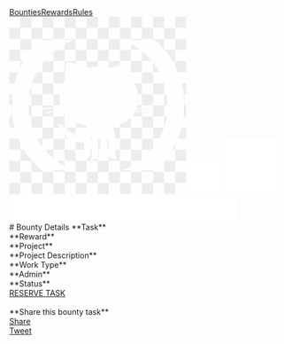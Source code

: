 <script src="https://cdnjs.cloudflare.com/ajax/libs/jquery/3.5.1/jquery.min.js"></script>
<script src="./detail.js"></script>
<div id="fb-root"></div>
<script async defer crossorigin="anonymous" src="https://connect.facebook.net/en_GB/sdk.js#xfbml=1&version=v8.0" nonce="3TY5c3bh"></script>
 <div class="nav-container">
                <div class="top-nav"><a href="index.html" class="top-nav-border">Bounties</a><a href="rules.html#" class="top-nav-border">Rewards</a><a
                        href="rules.html">Rules</a></div>
                <div class="nav-corner">
                    <a href="https://github.com/dashincubator" target="_blank"><img src="assets/image/github-logo.png"
                            alt="Dash Incubator on GitHub"></a><a href="https://twitter.com/dashincubator" target="_blank"><img
                            src="assets/image/twitter.svg" alt="Dash Incubator on Twitter"></a>
                    <a href="http://chat.dashdevs.org" target="_blank"><img src="assets/image/discord.svg" alt="Chat on the Dash Dev Discord"></a>
                </div>
                <a href="./"><img class="nav-logo" src="assets/image/logo.png" alt="incubator logo"></a>
            </div>
# Bounty Details
**Task**
<div id="bounty-info-name"></div>
**Reward**
<div id="bounty-info-reward"></div>
**Project**
<div id="bounty-info-project"></div>
**Project Description**
<div id="bounty-info-project"></div>
**Work Type**
<div id="bounty-info-worktype"></div>
**Admin**
<div id="bounty-info-admin"></div>
**Status**
<div id="bounty-info-status"></div>
<div>
  <a href="http://trello" class="btn">RESERVE TASK</a>
</div>
<br>
**Share this bounty task**
<div class="fb-share-button" data-layout="button" data-size="small"><a target="_blank" href="https://www.facebook.com/sharer/sharer.php?u=https%3A%2F%2Fdevelopers.facebook.com%2Fdocs%2Fplugins%2F&amp;src=sdkpreparse" class="fb-xfbml-parse-ignore">Share</a></div>
<a href="https://twitter.com/share" class="twitter-share-button" data-hashtags="dashincubator" data-via="dashincubator" data-count="vertical">Tweet</a>
<script>!function(d,s,id){var js,fjs=d.getElementsByTagName(s)[0],p=/^http:/.test(d.location)?'http':'https';if(!d.getElementById(id)){js=d.createElement(s);js.id=id;js.src=p+'://platform.twitter.com/widgets.js';fjs.parentNode.insertBefore(js,fjs);}}(document, 'script', 'twitter-wjs');</script>
<br>
